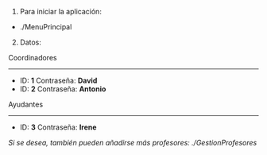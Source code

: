1. Para iniciar la aplicación:

* ./MenuPrincipal

2. Datos:

Coordinadores
___

* ID: **1** Contraseña: **David**
* ID: **2** Contraseña: **Antonio**

Ayudantes
___

* ID: **3** Contraseña: **Irene**

*Si se desea, también pueden añadirse más profesores: ./GestionProfesores*
